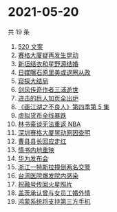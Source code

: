 # 2021-05-20

共 19 条

<!-- BEGIN -->
<!-- 最后更新时间 Thu May 20 2021 15:14:04 GMT+0800 (China Standard Time) -->

1. [520 文案](https://www.zhihu.com/search?q=520文案)
2. [赛格大厦疑再发生晃动](https://www.zhihu.com/search?q=赛格大厦)
3. [新垣结衣和星野源结婚](https://www.zhihu.com/search?q=新垣结衣结婚)
4. [日媒曝石原里美或退圈从政](https://www.zhihu.com/search?q=石原里美)
5. [窥探大结局](https://www.zhihu.com/search?q=窥探)
6. [剑风传奇作者三浦逝世](https://www.zhihu.com/search?q=剑风传奇)
7. [进击的巨人加页全出炉](https://www.zhihu.com/search?q=进击的巨人)
8. [《画江湖之不良人》第四季第 5 集](https://www.zhihu.com/search?q=画江湖之不良人第四季)
9. [虚拟货币全线暴跌](https://www.zhihu.com/search?q=币圈崩盘)
10. [林书豪谈无法重返 NBA](https://www.zhihu.com/search?q=林书豪)
11. [深圳赛格大厦晃动原因查明](https://www.zhihu.com/search?q=赛格大厦)
12. [曹县县长回应走红](https://www.zhihu.com/search?q=曹县)
13. [情书内地重映](https://www.zhihu.com/search?q=电影情书)
14. [华为发布会](https://www.zhihu.com/search?q=华为发布会)
15. [浙江一特斯拉撞倒两名交警](https://www.zhihu.com/search?q=特斯拉)
16. [台湾医院爆发院内感染](https://www.zhihu.com/search?q=台湾疫情)
17. [祝融号传回火星照片](https://www.zhihu.com/search?q=祝融号火星照片)
18. [盖茨承认曾与女员工婚外情](https://www.zhihu.com/search?q=比尔盖茨)
19. [鸿蒙系统将支持第三方手机](https://www.zhihu.com/search?q=鸿蒙系统)

<!-- END -->
